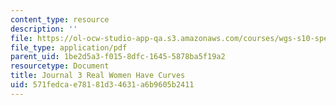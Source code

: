 ```yaml
---
content_type: resource
description: ''
file: https://ol-ocw-studio-app-qa.s3.amazonaws.com/courses/wgs-s10-special-topics-in-women-gender-studies-seminar-latina-womens-voices-spring-2010/571fedcae78181d34631a6b9605b2411_MITWGS_S10S10_jrnl_real.pdf
file_type: application/pdf
parent_uid: 1be2d5a3-f015-8dfc-1645-5878ba5f19a2
resourcetype: Document
title: Journal 3 Real Women Have Curves
uid: 571fedca-e781-81d3-4631-a6b9605b2411
---
```


